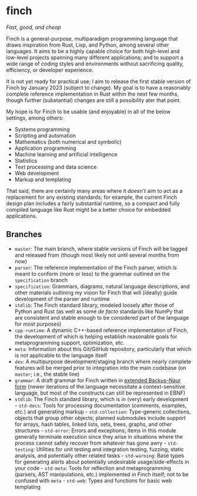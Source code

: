 # finch

*Fast, good, and cheap*

Finch is a general-purpose, multiparadigm programming language that draws
inspiration from Rust, Lisp, and Python, among several other languages. It aims
to be a highly capable choice for both high-level and low-level projects
spanning many different applications; and to support a wide range of coding
styles and environments without sacrificing quality, efficiency, or developer
experience.

It is not yet ready for practical use; I aim to release the first stable
version of Finch by January 2023 (subject to change). My goal is to have a
reasonably complete reference implementation in Rust within the next few
months, though further (substantial) changes are still a possibility ater that
point.

My hope is for Finch to be usable (and enjoyable) in all of the below settings,
among others:

- Systems programming
- Scripting and automation
- Mathematics (both numerical and symbolic)
- Application programming
- Machine learning and artificial intelligence
- Statistics
- Text processing and data science
- Web development
- Markup and templating

That said, there are certainly many areas where it *doesn't* aim to act as a
replacement for any existing standards; for example, the current Finch design
plan includes a fairly substantial runtime, so a compact and fully compiled
language like Rust might be a better choice for embedded applications.

## Branches

- `master`: The main branch, where stable versions of Finch will be tagged and released from (though most likely not until several months from now)
- `parser`: The reference implementation of the Finch parser, which is meant to conform (more or less) to the grammar outlined on the `specification` branch
- `specification`: Grammars, diagrams, natural language descriptions, and other materials outlining my vision for Finch that will (ideally) guide development of the parser and runtime
- `stdlib`: The Finch standard library, modeled loosely after those of Python and Rust (as well as some *de facto* standards like NumPy that are consistent and stable enough to be considered part of the language for most purposes)
- `cpp-runtime`: A dynamic C++-based reference implementation of Finch, the development of which is helping establish reasonable goals for metaprogramming support, optimization, etc.
- `meta`: Information about this Git/GitHub repository, particularly that which is not applicable to the language itself
- `dev`: A multipurpose development/staging branch where nearly complete features will be merged prior to integration into the main codebase (on `master`; i.e., the stable line)
- `grammar`: A draft grammar for Finch written in [extended Backus–Naur form](https://en.wikipedia.org/wiki/Extended_Backus%E2%80%93Naur_form) (newer iterations of the language necessitate a context-sensitive language, but most of the constructs can still be represented in EBNF)
- `stdlib`: The Finch standard library, which is in (very) early development
		- `std-docs`: Tools for processing documentation (comments, examples, etc.) and generating markup
		- `std-collection`: Type-generic collections, objects that group other objects; planned submodules include support for arrays, hash tables, linked lists, sets, trees, graphs, and other structures
		- `std-error`: Errors and exceptions; items in this module generally terminate execution since they arise in situations where the process cannot safely recover from whatever has gone awry
		- `std-testing`: Utilities for unit testing and integration testing, fuzzing, static analysis, and potentially other related tasks
		- `std-warning`: Base types for generating alerts about potentially undesirable usage/side-effects in your code
		- `std-meta`: Tools for reflection and metaprogramming (parsers, AST manipulations, etc.) implemented in Finch itself; not to be confused with `meta`
		- `std-web`: Types and functions for basic web templating
